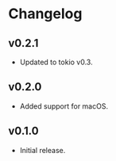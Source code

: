 # Changelog

## v0.2.1

- Updated to tokio v0.3.

## v0.2.0

- Added support for macOS.

## v0.1.0

- Initial release.
